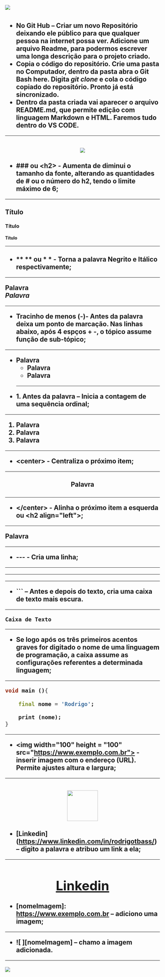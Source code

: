 [imagemCapa]: https://github.com/RodrigoSaymon/Guia-de-Edicao-Readme/blob/main/src/assets/Imegem%20introdu%C3%A7%C3%A3o%202.png?raw=true

![][imagemCapa]

[imagemCapa2]:https://github.com/RodrigoSaymon/Guia-de-Edicao-Readme/blob/main/src/assets/Markedown%20e%20HTML%203.png?raw=true
<h1 align="center"> 



<h2 align="left"> 

- **No Git Hub** – Criar um novo Repositório deixando ele público para que qualquer pessoa na internet possa ver. Adicione um arquivo Readme, para podermos escrever uma longa descrição para o projeto criado.
-	Copia o código do repositório. Crie uma pasta no Computador, dentro da pasta abra o **Git Bash here**. Digita *git clone* e cola o código copiado do repositório. **Pronto já está sincronizado**.
-	Dentro da pasta criada vai aparecer o arquivo **README.md**, que permite edição com linguagem **Markdown e HTML**. Faremos tudo dentro do **VS CODE**.

</h2>

---

<h1 align="center"> 


![][imagemCapa2]

<h2 align="left">

- **###** ou <**h2**> - Aumenta de diminui o tamanho da fonte, alterando as quantidades de **#** ou o número do **h2**, tendo o limite máximo de **6**;

---

## Título
### Título
#### Título

***
<h2 align="left">

- ** ** ou * * - Torna a palavra Negrito e Itálico respectivamente;
---
**Palavra**  
*Palavra*

---

- **Tracinho de menos (-)**- Antes da palavra deixa um ponto de marcação. Nas linhas abaixo, após 4 espços + **-**, o tópico assume função de sub-tópico;
---
- Palavra
    - Palavra
    - Palavra
    ---
- **1.**  **Antes da palavra** – Inicia a contagem de uma sequência ordinal;
---
1. Palavra
1. Palavra
1. Palavra
---

- **<**center**>** -  Centraliza o próximo item;
---

<h2 align="center">  Palavra 

<h2 align="left">

---

- <**/center**> - Alinha o próximo item a esquerda ou <**h2 align="left"**>;
---
Palavra

---

- **---** -  Cria uma linha;
---
---
---
- **```** – Antes e depois do texto, cria uma caixa de texto mais escura. 
---
```
Caixa de Texto
```
---

- Se logo após os três primeiros acentos graves for digitado o nome de uma linguagem de programação, a caixa assume as configurações referentes a determinada linguagem;
---
``` dart
void main (){

    final nome = 'Rodrigo';

    print (nome);
}
```
---

- <**img** width="100" height = "100" src="https://www.exemplo.com.br"> - inserir imagem com o endereço (URL). Permite ajustes altura e largura;
---
<h1 align="center"> <img width="100" height = "100" src="https://www.vectorlogo.zone/logos/flutterio/flutterio-icon.svg">


<h2 align="left">

- **[Linkedin] (https://www.linkedin.com/in/rodrigotbass/)** – digito a palavra e atribuo um link a ela;
---
[<center><h1>Linkedin](https://www.linkedin.com/in/rodrigotbass/)</center>

<h2 align="left">

- **[**nomeImagem**]**: https://www.exemplo.com.br – adiciono uma imagem;
---
[nomeImagem]: https://github.com/RodrigoSaymon/Dart-Fundamentos/blob/main/src/assets/Banner-2.jpg?raw=true


- **![ ][**nomeImagem**]** – chamo a imagem adicionada.
---

![][imagemCapa]

